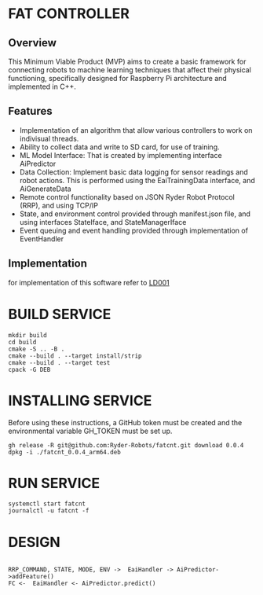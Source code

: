 # FAT CONTROLLER

## Overview

This Minimum Viable Product (MVP) aims to create a basic framework for connecting robots to machine learning techniques that affect their physical functioning, specifically designed for Raspberry Pi architecture and implemented in C++.

##  Features

- Implementation of an algorithm that allow various controllers to work on indivisual threads.
- Ability to collect data and write to SD card, for use of training.
- ML Model Interface: That is created by implementing interface AiPredictor 
- Data Collection: Implement basic data logging for sensor readings and robot actions. This is performed using the EaiTrainingData interface, and AiGenerateData
- Remote control functionality based on JSON Ryder Robot Protocol (RRP), and using TCP/IP
- State, and environment control provided through manifest.json file, and using interfaces StateIface, and StateManagerIface
- Event queuing and event handling provided through implementation of EventHandler

## Implementation 

for implementation of this software refer to [LD001](https://github.com/Ryder-Robots/ld001)



# BUILD SERVICE

```
mkdir build
cd build
cmake -S .. -B . 
cmake --build . --target install/strip
cmake --build . --target test
cpack -G DEB 
```


# INSTALLING SERVICE

Before using these instructions, a GitHub token must be created and the environmental variable
GH_TOKEN must be set up.

```
gh release -R git@github.com:Ryder-Robots/fatcnt.git download 0.0.4
dpkg -i ./fatcnt_0.0.4_arm64.deb 
```


# RUN SERVICE

```
systemctl start fatcnt
journalctl -u fatcnt -f
```


# DESIGN

```

RRP_COMMAND, STATE, MODE, ENV ->  EaiHandler -> AiPredictor->addFeature()
FC <-  EaiHandler <- AiPredictor.predict()

```